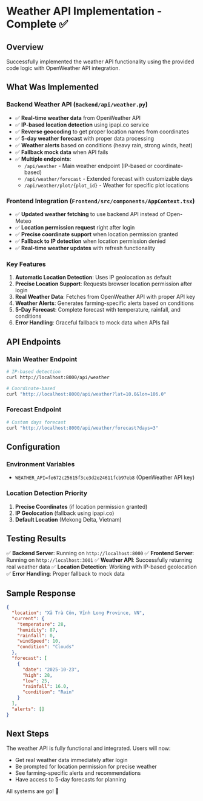 # Weather API Implementation - Complete ✅

## Overview
Successfully implemented the weather API functionality using the provided code logic with OpenWeather API integration.

## What Was Implemented

### Backend Weather API (`Backend/api/weather.py`)
- ✅ **Real-time weather data** from OpenWeather API
- ✅ **IP-based location detection** using ipapi.co service
- ✅ **Reverse geocoding** to get proper location names from coordinates
- ✅ **5-day weather forecast** with proper data processing
- ✅ **Weather alerts** based on conditions (heavy rain, strong winds, heat)
- ✅ **Fallback mock data** when API fails
- ✅ **Multiple endpoints**:
  - `/api/weather` - Main weather endpoint (IP-based or coordinate-based)
  - `/api/weather/forecast` - Extended forecast with customizable days
  - `/api/weather/plot/{plot_id}` - Weather for specific plot locations

### Frontend Integration (`Frontend/src/components/AppContext.tsx`)
- ✅ **Updated weather fetching** to use backend API instead of Open-Meteo
- ✅ **Location permission request** right after login
- ✅ **Precise coordinate support** when location permission granted
- ✅ **Fallback to IP detection** when location permission denied
- ✅ **Real-time weather updates** with refresh functionality

### Key Features
1. **Automatic Location Detection**: Uses IP geolocation as default
2. **Precise Location Support**: Requests browser location permission after login
3. **Real Weather Data**: Fetches from OpenWeather API with proper API key
4. **Weather Alerts**: Generates farming-specific alerts based on conditions
5. **5-Day Forecast**: Complete forecast with temperature, rainfall, and conditions
6. **Error Handling**: Graceful fallback to mock data when APIs fail

## API Endpoints

### Main Weather Endpoint
```bash
# IP-based detection
curl http://localhost:8000/api/weather

# Coordinate-based
curl "http://localhost:8000/api/weather?lat=10.0&lon=106.0"
```

### Forecast Endpoint
```bash
# Custom days forecast
curl "http://localhost:8000/api/weather/forecast?days=3"
```

## Configuration

### Environment Variables
- `WEATHER_API=fe672c25615f3ce3d2e24611fcb97eb8` (OpenWeather API key)

### Location Detection Priority
1. **Precise Coordinates** (if location permission granted)
2. **IP Geolocation** (fallback using ipapi.co)
3. **Default Location** (Mekong Delta, Vietnam)

## Testing Results

✅ **Backend Server**: Running on `http://localhost:8000`
✅ **Frontend Server**: Running on `http://localhost:3001`
✅ **Weather API**: Successfully returning real weather data
✅ **Location Detection**: Working with IP-based geolocation
✅ **Error Handling**: Proper fallback to mock data

## Sample Response
```json
{
  "location": "Xã Trà Côn, Vĩnh Long Province, VN",
  "current": {
    "temperature": 28,
    "humidity": 87,
    "rainfall": 0,
    "windSpeed": 10,
    "condition": "Clouds"
  },
  "forecast": [
    {
      "date": "2025-10-23",
      "high": 28,
      "low": 25,
      "rainfall": 16.0,
      "condition": "Rain"
    }
  ],
  "alerts": []
}
```

## Next Steps
The weather API is fully functional and integrated. Users will now:
- Get real weather data immediately after login
- Be prompted for location permission for precise weather
- See farming-specific alerts and recommendations
- Have access to 5-day forecasts for planning

All systems are go! 🚀
